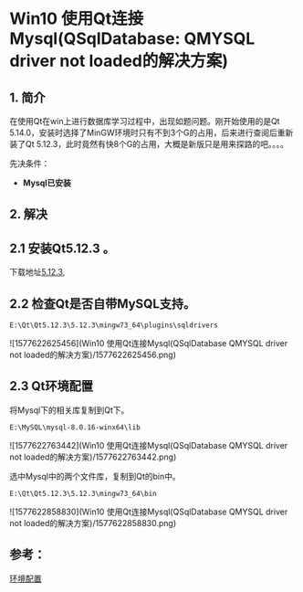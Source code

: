# Win10 使用Qt连接Mysql(QSqlDatabase: QMYSQL driver not loaded的解决方案)

## 1.	简介

在使用Qt在win上进行数据库学习过程中，出现如题问题。刚开始使用的是Qt 5.14.0，安装时选择了MinGW环境时只有不到3个G的占用，后来进行查阅后重新装了Qt 5.12.3，此时竟然有快8个G的占用，大概是新版只是用来探路的吧。。。。

先决条件：

- **Mysql已安装**

## 2.	解决

## 2.1	安装Qt5.12.3 。

下载地址[5.12.3](http://download.qt.io/official_releases/qt/5.12/5.12.3/),

## 2.2	检查Qt是否自带MySQL支持。

```
E:\Qt\Qt5.12.3\5.12.3\mingw73_64\plugins\sqldrivers
```

![1577622625456](Win10 使用Qt连接Mysql(QSqlDatabase QMYSQL driver not loaded的解决方案)/1577622625456.png)

## 2.3	Qt环境配置

将Mysql下的相关库复制到Qt下。

```
E:\MySQL\mysql-8.0.16-winx64\lib
```

![1577622763442](Win10 使用Qt连接Mysql(QSqlDatabase QMYSQL driver not loaded的解决方案)/1577622763442.png)

选中Mysql中的两个文件库，复制到Qt的bin中。

```
E:\Qt\Qt5.12.3\5.12.3\mingw73_64\bin
```

![1577622858830](Win10 使用Qt连接Mysql(QSqlDatabase QMYSQL driver not loaded的解决方案)/1577622858830.png)

## 参考：

[环境配置](https://mp.weixin.qq.com/s?src=11&timestamp=1577621675&ver=2064&signature=Wx-CBPad4Gbhj1ilifA-*i5EVp739yZEQ0D5RTwab05IOU7S9mWk6s1vb5sQxOPcW3OLvgK1a1qiuheEE0*60WBMyMKJXVPM0-ube*v9Wfn*fl0EwRyBHpyB2t7uvm5e&new=1)

